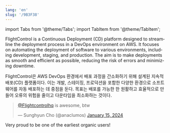 ```yaml
---
lang: 'en'
slug: '/9B3F38'
---
```


import Tabs from '@theme/Tabs';
import TabItem from '@theme/TabItem';

<Tabs groupId='lang' queryString>
<TabItem value='en' label='English 🇺🇸' lang='en-US' default>
<div lang='en-US'>

FlightControl is a Continuous Deployment (CD) platform designed to streamline the deployment process in a DevOps environment on AWS. It focuses on automating the deployment of software to various environments, including development, staging, and production. The aim is to make deployments as smooth and efficient as possible, reducing the risk of errors and minimizing downtime.

</div>
</TabItem>
<TabItem value='ko' label='한국어 🇰🇷' lang='ko-KR'>
<div lang='ko-KR'>

FlightControl은 AWS DevOps 환경에서 배포 과정을 간소화하기 위해 설계된 지속적 배포(CD) 플랫폼이다. 이는 개발, 스테이징, 프로덕션을 포함한 다양한 환경으로 소프트웨어를 자동 배포하는 데 중점을 둔다. 목표는 배포를 가능한 한 원활하고 효율적으로 만들어 오류의 위험을 줄이고 다운타임을 최소화하는 것이다.

</div>
</TabItem>
</Tabs>

<blockquote class="twitter-tweet">

<a href="https://twitter.com/Flightcontrolhq?ref_src=twsrc%5Etfw">@Flightcontrolhq</a> is awesome, btw

&mdash; Sunghyun Cho (@anaclumos) <a href="https://twitter.com/anaclumos/status/1746728735989256507?ref_src=twsrc%5Etfw">January 15, 2024</a>

</blockquote>

Very proud to be one of the earliest organic users!
